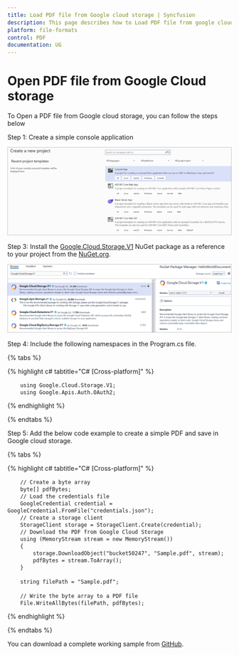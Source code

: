 ```yaml
---
title: Load PDF file from Google cloud storage | Syncfusion
description: This page describes how to Load PDF file from google cloud storage in C#  using Syncfusion .NET PDF library.
platform: file-formats
control: PDF
documentation: UG
---
```

# Open PDF file from Google Cloud storage

To Open a PDF file from Google cloud storage, you can follow the steps below


Step 1: Create a simple console application

![Project configuration window](Open-PDF-Images/Console-Application.png)

Step 3: Install the [Google.Cloud.Storage.V1](https://www.nuget.org/packages/Google.Cloud.Storage.V1) NuGet package as a reference to your project from the [NuGet.org](https://www.nuget.org/).

![NuGet package installation](Open-PDF-Images/Google.Cloud.Storage.V1-nuget.png)


Step 4: Include the following namespaces in the Program.cs file.

{% tabs %}

{% highlight c# tabtitle="C# [Cross-platform]" %}

        using Google.Cloud.Storage.V1;
        using Google.Apis.Auth.OAuth2;

{% endhighlight %}

{% endtabs %}


Step 5: Add the below code example to create a simple PDF and save in Google cloud storage.

{% tabs %}

{% highlight c# tabtitle="C# [Cross-platform]" %}

        // Create a byte array
        byte[] pdfBytes;
        // Load the credentials file
        GoogleCredential credential = GoogleCredential.FromFile("credentials.json");
        // Create a storage client
        StorageClient storage = StorageClient.Create(credential);
        // Download the PDF from Google Cloud Storage
        using (MemoryStream stream = new MemoryStream())
        {
            storage.DownloadObject("bucket50247", "Sample.pdf", stream);
            pdfBytes = stream.ToArray();
        }

        string filePath = "Sample.pdf";

        // Write the byte array to a PDF file
        File.WriteAllBytes(filePath, pdfBytes);

{% endhighlight %}

{% endtabs %}

You can download a complete working sample from [GitHub](https://github.com/SyncfusionExamples/PDF-Examples/tree/master/Open-PDF-file/To%20Google%20Cloud%20Storage).
